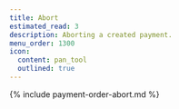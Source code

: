 ```yaml
---
title: Abort
estimated_read: 3
description: Aborting a created payment.
menu_order: 1300
icon:
  content: pan_tool
  outlined: true
---
```


{% include payment-order-abort.md %}

